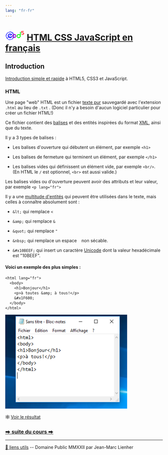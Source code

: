 ```yaml
---
lang: "fr-fr"
---
```


# <img src="logo.svg" height="32"> [HTML CSS JavaScript en français](https://jeanmarclienher.github.io/htmlcssjavascript/README.html)


## Introduction

[Introduction simple et rapide](https://jeanmarclienher.github.io/htmlcssjavascript/README.html) à HTML5, CSS3 et JavaScript.


### HTML

Une page "web" HTML est un fichier [texte pur](https://fr.wikipedia.org/wiki/Fichier_texte) sauvegardé avec l'extension ``.html`` au lieu de ``.txt`` .
(Donc il n'y a besoin d'aucun logiciel particulier pour créer un fichier HTML!)

Ce fichier contient des [balises](https://developer.mozilla.org/fr/docs/Web/HTML/Element) et des entités inspirées du format [XML](https://developer.mozilla.org/fr/docs/Web/XML/XML_introduction), ainsi que du texte.


Il y a 3 types de balises : 

* Les balises d'ouverture qui débutent un élément, par exemple ``<h1>``

* Les balises de fermeture qui terminent un élément, par exemple ``</h1>``

* Les balises vides qui définissent un élément vide, par exemple ``<br/>``. (En HTML le ``/`` est optionnel, ``<br>`` est aussi valide.)

Les balises vides ou d'ouverture peuvent avoir des attributs et leur valeur, par exemple ``<p lang="fr">``

Il y a une [multitude d'entités](https://html.spec.whatwg.org/multipage/named-characters.html) qui peuvent être utilisées dans le texte, mais celles à connaître absolument sont :

* ``&lt;`` qui remplace ``<``

* ``&amp;`` qui remplace ``&``

* ``&quot;`` qui remplace ``"``

* ``&nbsp;`` qui remplace un espace `` `` non sécable.

* ``&#x10BEEF;`` qui insert un caractère [Unicode](https://unicode.org/emoji/charts/emoji-list.html) dont la valeur hexadécimale est "10BEEF".


#### Voici un exemple des plus simples : 

```
<html lang="fr">
  <body>
    <h1>Bonjour</h1>
    <p>à toutes &amp; à tous!</p>
    &#x1F600;
  </body>
</html>
```
![hello world](img/notepad.png)

&#x1F578; [Voir le résultat](https://jeanmarclienher.github.io/htmlcssjavascript/html/exemple_001.html)

### [&#x2B95; suite du cours &#x2B95;](md/002/) 

***

[&#x1F517; liens utils](md/900/) -- Domaine Public MMXXII par Jean-Marc Lienher
